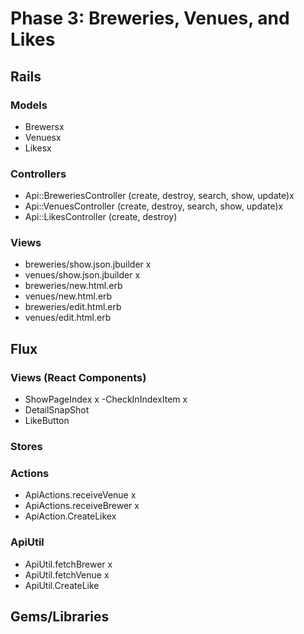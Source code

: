 # Phase 3: Breweries, Venues, and Likes

## Rails
### Models
* Brewersx
* Venuesx
* Likesx

### Controllers
* Api::BreweriesController (create, destroy, search, show, update)x
* Api::VenuesController (create, destroy, search, show, update)x
* Api::LikesController (create, destroy)

### Views
* breweries/show.json.jbuilder x
* venues/show.json.jbuilder x
* breweries/new.html.erb
* venues/new.html.erb
* breweries/edit.html.erb
* venues/edit.html.erb


## Flux
### Views (React Components)
* ShowPageIndex x
  -CheckInIndexItem x
* DetailSnapShot
* LikeButton

### Stores

### Actions
* ApiActions.receiveVenue x
* ApiActions.receiveBrewer x
* ApiAction.CreateLikex

### ApiUtil
* ApiUtil.fetchBrewer x
* ApiUtil.fetchVenue x
* ApiUtil.CreateLike

## Gems/Libraries
